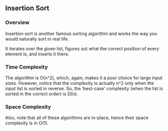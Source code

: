 ## Insertion Sort

### Overview
Insertion sort is another famous sorting algorithm and works the way you would naturally sort in real life.

It iterates over the given list, figures out what the correct position of every element is, and inserts it there.

### Time Complexity
The algorithm is O(n^2), which, again, makes it a poor choice for large input sizes. However, notice that the complexity is actually n^2
only when the input list is sorted in reverse. So, the ‘best-case’ complexity (when the list is sorted in the correct order) is 
Ω(n).

### Space Complexity
Also, note that all of these algorithms are in-place, hence their space complexity is in O(1).
